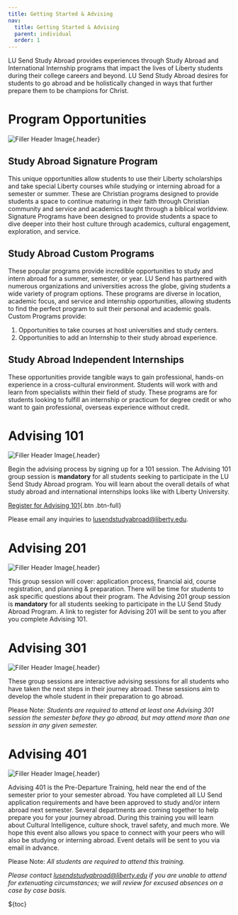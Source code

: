 ```yaml
---
title: Getting Started & Advising
nav:
  title: Getting Started & Advising
  parent: individual
  order: 1
---
```


LU Send Study Abroad provides experiences through Study Abroad and International Internship programs that impact the lives of Liberty students during their college careers and beyond. LU Send Study Abroad desires for students to go abroad and be holistically changed in ways that further prepare them to be champions for Christ.

# Program Opportunities

![Filler Header Image](https://liberty-sa.terradotta.com/_customtags/ct_Image.cfm?Image_ID=21502){.header}

## Study Abroad Signature Program

This unique opportunities allow students to use their Liberty scholarships and take special Liberty courses while studying or interning abroad for a semester or summer. These are Christian programs designed to provide students a space to continue maturing in their faith through Christian community and service and academics taught through a biblical worldview. Signature Programs have been designed to provide students a space to dive deeper into their host culture through academics, cultural engagement, exploration, and service.

## Study Abroad Custom Programs

These popular programs provide incredible opportunities to study and intern abroad for a summer, semester, or year. LU Send has partnered with numerous organizations and universities across the globe, giving students a wide variety of program options. These programs are diverse in location, academic focus, and service and internship opportunities, allowing students to find the perfect program to suit their personal and academic goals. Custom Programs provide:

1.  Opportunities to take courses at host universities and study centers.
2.  Opportunities to add an Internship to their study abroad experience.

## Study Abroad Independent Internships

These opportunities provide tangible ways to gain professional, hands-on experience in a cross-cultural environment. Students will work with and learn from specialists within their field of study. These programs are for students looking to fulfill an internship or practicum for degree credit or who want to gain professional, overseas experience without credit.

# Advising 101

![Filler Header Image](https://liberty-sa.terradotta.com/_customtags/ct_Image.cfm?Image_ID=21487){.header}

Begin the advising process by signing up for a 101 session. The Advising 101 group session is **mandatory** for all students seeking to participate in the LU Send Study Abroad program. You will learn about the overall details of what study abroad and international internships looks like with Liberty University.

[Register for Advising 101](https://liberty.co1.qualtrics.com/jfe/form/SV_25bE4diNMboVt6l){.btn .btn-full}

Please email any inquiries to [lusendstudyabroad@liberty.edu](mailto:lusendstudyabroad@liberty.edu).

# Advising 201

![Filler Header Image](https://liberty-sa.terradotta.com/_customtags/ct_Image.cfm?Image_ID=21486){.header}

This group session will cover: application process, financial aid, course registration, and planning & preparation. There will be time for students to ask specific questions about their program. The Advising 201 group session is **mandatory** for all students seeking to participate in the LU Send Study Abroad Program. A link to register for Advising 201 will be sent to you after you complete Advising 101.

# Advising 301

![Filler Header Image](https://liberty-sa.terradotta.com/_customtags/ct_Image.cfm?Image_ID=26354){.header}

These group sessions are interactive advising sessions for all students who have taken the next steps in their journey abroad. These sessions aim to develop the whole student in their preparation to go abroad.

Please Note: _Students are required to attend at least one Advising 301 session the semester before they go abroad, but may attend more than one session in any given semester._

# Advising 401

![Filler Header Image](https://liberty-sa.terradotta.com/_customtags/ct_Image.cfm?Image_ID=26355){.header}

Advising 401 is the Pre-Departure Training, held near the end of the semester prior to your semester abroad. You have completed all LU Send application requirements and have been approved to study and/or intern abroad next semester. Several departments are coming together to help prepare you for your journey abroad. During this training you will learn about Cultural Intelligence, culture shock, travel safety, and much more. We hope this event also allows you space to connect with your peers who will also be studying or interning abroad. Event details will be sent to you via email in advance.

Please Note: _All students are required to attend this training._

_Please contact [lusendstudyabroad@liberty.edu](mailto:lusendstudyabroad@liberty.edu) if you are unable to attend for extenuating circumstances; we will review for excused absences on a case by case basis._

${toc}
